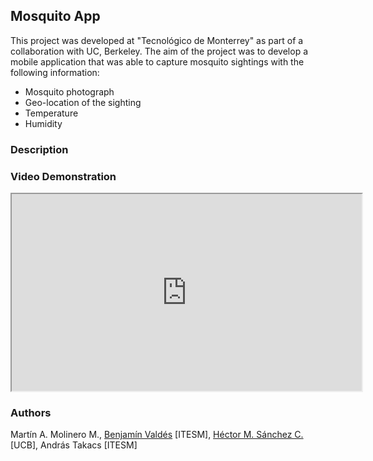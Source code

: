 ## Mosquito App

This project was developed at "Tecnológico de Monterrey" as part of a collaboration with UC, Berkeley. The aim of the project was to develop a mobile application that was able to capture mosquito sightings with the following information:
* Mosquito photograph
* Geo-location of the sighting
* Temperature
* Humidity


### Description

### Video Demonstration

<iframe width="560" height="315" src="https://www.youtube.com/embed/V0J026A8DIE" allowfullscreen></iframe>

### Authors

Martín A. Molinero M., <a href="https://www.researchgate.net/profile/Benjamin_Valdes">Benjamín Valdés</a> [ITESM],  <a href="https://chipdelmal.github.io/">Héctor M. Sánchez C.</a> [UCB], András Takacs  [ITESM]
